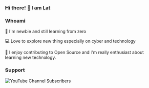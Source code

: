 ### Hi there! 👋 I am Lat

###  Whoami

🎈 I'm newbie and still learning from zero

💻 Love to explore new thing especially on cyber and technology

🐳 I enjoy contributing to Open Source and I'm really enthusiast about learning new technology.

### Support
<img alt="YouTube Channel Subscribers" src="https://img.shields.io/youtube/channel/subscribers/UCODtyF2wtLJ0Dch_L9px0JA?style=social">
